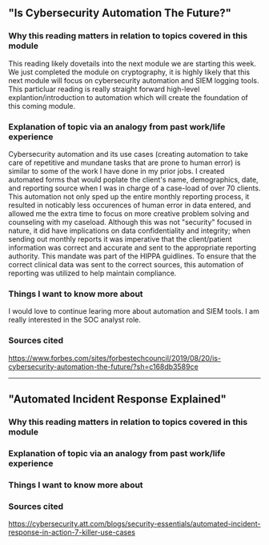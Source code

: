 ## "Is Cybersecurity Automation The Future?"

### Why this reading matters in relation to topics covered in this module
This reading likely dovetails into the next module we are starting this week. We just completed the module on cryptography, it is highly likely that this next module will focus on cybersecurity automation and SIEM logging tools. This particluar reading is really straight forward high-level explantion/introduction to automation which will create the foundation of this coming module.

### Explanation of topic via an analogy from past work/life experience
Cybersecurity automation and its use cases (creating automation to take care of repetitive and mundane tasks that are prone to human error) is similar to some of the work I have done in my prior jobs. I created automated forms that would poplate the client's name, demographics, date, and reporting source when I was in charge of a case-load of over 70 clients. This automation not only sped up the entire monthly reporting process, it resulted in noticably less occurences of human error in data entered, and allowed me the extra time to focus on more creative problem solving and counseling with my caseload. Although this was not "security" focused in nature, it did have implications on data confidentiality and integrity; when sending out monthly reports it was imperative that the client/patient information was correct and accurate and sent to the appropriate reporting authority. This mandate was part of the HIPPA guidlines. To ensure that the correct clinical data was sent to the correct sources, this automation of reporting was utilized to help maintain compliance. 

### Things I want to know more about
I would love to continue learing more about automation and SIEM tools. I am really interested in the SOC analyst role.

### Sources cited
https://www.forbes.com/sites/forbestechcouncil/2019/08/20/is-cybersecurity-automation-the-future/?sh=c168db3589ce
***

## "Automated Incident Response Explained"

### Why this reading matters in relation to topics covered in this module

### Explanation of topic via an analogy from past work/life experience

### Things I want to know more about

### Sources cited
https://cybersecurity.att.com/blogs/security-essentials/automated-incident-response-in-action-7-killer-use-cases

